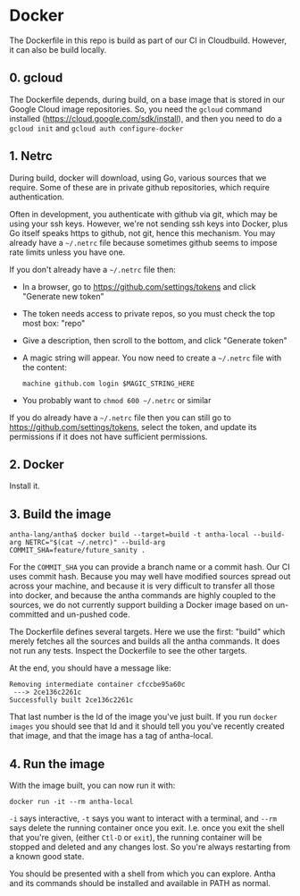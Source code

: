 # Docker

The Dockerfile in this repo is build as part of our CI in
Cloudbuild. However, it can also be build locally.

## 0. gcloud

The Dockerfile depends, during build, on a base image that is stored
in our Google Cloud image repositories. So, you need the `gcloud`
command installed (https://cloud.google.com/sdk/install), and then you
need to do a `gcloud init` and `gcloud auth configure-docker`

## 1. Netrc

During build, docker will download, using Go, various sources that we
require. Some of these are in private github repositories, which
require authentication.

Often in development, you authenticate with github via git, which may
be using your ssh keys. However, we're not sending ssh keys into
Docker, plus Go itself speaks https to github, not git, hence this
mechanism. You may already have a `~/.netrc` file because sometimes
github seems to impose rate limits unless you have one.

If you don't already have a `~/.netrc` file then:
* In a browser, go to https://github.com/settings/tokens and click "Generate new token"
* The token needs access to private repos, so you must check the top most box: "repo"
* Give a description, then scroll to the bottom, and click "Generate token"
* A magic string will appear. You now need to create a `~/.netrc` file with the content:

      machine github.com login $MAGIC_STRING_HERE

* You probably want to `chmod 600 ~/.netrc` or similar

If you do already have a `~/.netrc` file then you can still go to
https://github.com/settings/tokens, select the token, and update its
permissions if it does not have sufficient permissions.

## 2. Docker

Install it.

## 3. Build the image

    antha-lang/antha$ docker build --target=build -t antha-local --build-arg NETRC="$(cat ~/.netrc)" --build-arg COMMIT_SHA=feature/future_sanity .

For the `COMMIT_SHA` you can provide a branch name or a commit
hash. Our CI uses commit hash. Because you may well have modified
sources spread out across your machine, and because it is very
difficult to transfer all those into docker, and because the antha
commands are highly coupled to the sources, we do not currently
support building a Docker image based on un-committed and un-pushed
code.

The Dockerfile defines several targets. Here we use the first: "build"
which merely fetches all the sources and builds all the antha
commands. It does not run any tests. Inspect the Dockerfile to see the
other targets.

At the end, you should have a message like:

    Removing intermediate container cfccbe95a60c
     ---> 2ce136c2261c
    Successfully built 2ce136c2261c

That last number is the Id of the image you've just built. If you run
`docker images` you should see that Id and it should tell you you've
recently created that image, and that the image has a tag of antha-local.

## 4. Run the image

With the image built, you can now run it with:

    docker run -it --rm antha-local

`-i` says interactive, `-t` says you want to interact with a terminal,
and `--rm` says delete the running container once you exit. I.e. once
you exit the shell that you're given, (either `Ctl-D` or `exit`), the
running container will be stopped and deleted and any changes lost. So
you're always restarting from a known good state.

You should be presented with a shell from which you can explore. Antha
and its commands should be installed and available in PATH as normal.
